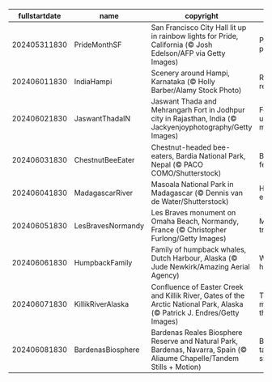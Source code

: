 |fullstartdate|name|copyright|title|image|
|--|--|--|--|--|
202405311830|PrideMonthSF|San Francisco City Hall lit up in rainbow lights for Pride, California (© Josh Edelson/AFP via Getty Images)|Pride, no prejudice|![](/en-IN/2024/06/202405311830PrideMonthSF.jpg)|
202406011830|IndiaHampi|Scenery around Hampi, Karnataka (© Holly Barber/Alamy Stock Photo)|Rocks and revelations|![](/en-IN/2024/06/202406011830IndiaHampi.jpg)|
202406021830|JaswantThadaIN|Jaswant Thada and Mehrangarh Fort in Jodhpur city in Rajasthan, India (© Jackyenjoyphotography/Getty Images)|Fort-unately majestic|![](/en-IN/2024/06/202406021830JaswantThadaIN.jpg)|
202406031830|ChestnutBeeEater|Chestnut-headed bee-eaters, Bardia National Park, Nepal (© PACO COMO/Shutterstock)|Birds of a feather…|![](/en-IN/2024/06/202406031830ChestnutBeeEater.jpg)|
202406041830|MadagascarRiver|Masoala National Park in Madagascar (© Dennis van de Water/Shutterstock)|Happy b-earth-day!|![](/en-IN/2024/06/202406041830MadagascarRiver.jpg)|
202406051830|LesBravesNormandy|Les Braves monument on Omaha Beach, Normandy, France (© Christopher Furlong/Getty Images)|Monumental tribute|![](/en-IN/2024/06/202406051830LesBravesNormandy.jpg)|
202406061830|HumpbackFamily|Family of humpback whales, Dutch Harbour, Alaska (© Jude Newkirk/Amazing Aerial Agency)|Waves of hope|![](/en-IN/2024/06/202406061830HumpbackFamily.jpg)|
202406071830|KillikRiverAlaska|Confluence of Easter Creek and Killik River, Gates of the Arctic National Park, Alaska (© Patrick J. Endres/Getty Images)|The meeting of the waters|![](/en-IN/2024/06/202406071830KillikRiverAlaska.jpg)|
202406081830|BardenasBiosphere|Bardenas Reales Biosphere Reserve and Natural Park, Bardenas, Navarra, Spain (© Aliaume Chapelle/Tandem Stills + Motion)|Breath-taking silence|![](/en-IN/2024/06/202406081830BardenasBiosphere.jpg)|
